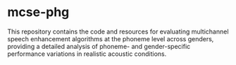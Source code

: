 # mcse-phg
This repository contains the code and resources for evaluating multichannel speech enhancement algorithms at the phoneme level across genders, providing a detailed analysis of phoneme- and gender-specific performance variations in realistic acoustic conditions.
